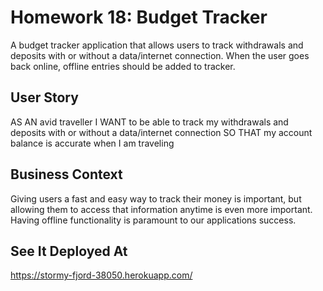 # Homework 18: Budget Tracker

A budget tracker application that allows users to track withdrawals and deposits with or without a data/internet connection. When the user goes back online, offline entries should be added to tracker.

## User Story
AS AN avid traveller
I WANT to be able to track my withdrawals and deposits with or without a data/internet connection
SO THAT my account balance is accurate when I am traveling

## Business Context

Giving users a fast and easy way to track their money is important, but allowing them to access that information anytime is even more important. Having offline functionality is paramount to our applications success.

## See It Deployed At
https://stormy-fjord-38050.herokuapp.com/